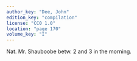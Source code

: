 ```yaml
---
author_key: "Dee, John"
edition_key: "compilation"
license: "CC0 1.0"
location: "page 170"
volume_key: "I"
---
```

Nat. Mr. Shauboobe betw. 2 and 3 in the morning.
